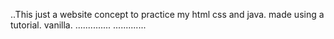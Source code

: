 ..This just a website concept to practice my html css and java. made using a tutorial. vanilla.
..............
.............